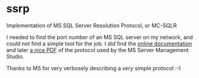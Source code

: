 # ssrp
Implementation of MS SQL Server Resolution Protocol, or MC-SQLR

I needed to find the port number of an MS SQL server on my network, and could not find a simple tool for the job. I _did_ find the [online documentation](https://docs.microsoft.com/en-us/openspecs/windows_protocols/mc-sqlr/5d3c0525-bcfb-44ad-85b3-143cbeb9494f) and later [a nice PDF](https://docs.microsoft.com/en-us/openspecs/windows_protocols/mc-sqlr/1ea6e25f-bff9-4364-ba21-5dc449a601b7) of the protocol used by the MS Server Management Studio.

Thanks to MS for very verbosely describing a _very_ simple protocol :-)

